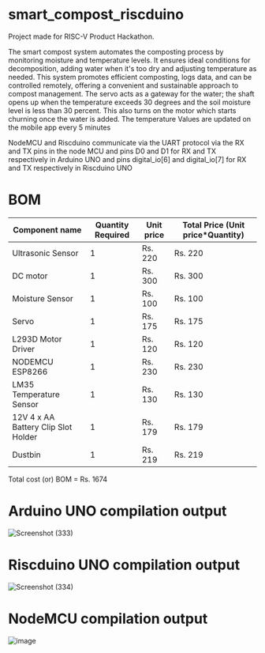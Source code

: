 # smart_compost_riscduino
Project made for RISC-V Product Hackathon.

The smart compost system automates the composting process by monitoring moisture and temperature levels. It ensures ideal conditions for decomposition, adding water when it's too dry and adjusting temperature as needed. This system promotes efficient composting, logs data, and can be controlled remotely, offering a convenient and sustainable approach to compost management.
The servo acts as a gateway for the water; the shaft opens up when the temperature exceeds 30 degrees and the soil moisture level is less than 30 percent. This also turns on 
the motor which starts churning once the water is added.
The temperature Values are updated on the mobile app every 5 minutes

NodeMCU and Riscduino communicate via the UART protocol via the RX and TX pins in the node MCU and pins D0 and D1 for RX and TX respectively in Arduino UNO and pins digital_io[6] and digital_io[7] for RX and TX respectively in Riscduino UNO

# BOM

| Component name  | Quantity Required | Unit price | Total Price (Unit price*Quantity) |                  
|-----------------|-----------------|-----------------|-----------------|
| Ultrasonic Sensor    | 1       | Rs. 220          | Rs. 220           |
| DC motor             | 1       | Rs. 300          | Rs. 300           |
| Moisture Sensor      | 1       | Rs. 100          | Rs. 100           |
| Servo                | 1       | Rs. 175          | Rs. 175           |
| L293D Motor Driver   | 1       | Rs. 120          | Rs. 120           |
| NODEMCU ESP8266         | 1       | Rs. 230          | Rs. 230           |
| LM35 Temperature Sensor   | 1       | Rs. 130          | Rs. 130           |
| 12V 4 x AA Battery Clip Slot Holder   | 1       | Rs. 179          | Rs. 179           |
| Dustbin   | 1       | Rs. 219          | Rs. 219           |

Total cost (or) BOM = Rs. 1674

# Arduino UNO compilation output

![Screenshot (333)](https://github.com/Pritham13/smart_compost_riscduino/assets/137704414/95eb9dd9-dd26-4883-8f8a-a1f1bbb4c5ad)

# Riscduino UNO compilation output

![Screenshot (334)](https://github.com/Pritham13/smart_compost_riscduino/assets/137704414/49009814-6d80-409f-a7f4-efa7e41ac837)

# NodeMCU compilation output

![image](https://github.com/Pritham13/smart_compost_riscduino/assets/143584964/a17afeb4-c91d-4155-a8f5-bac18ffc1993)


